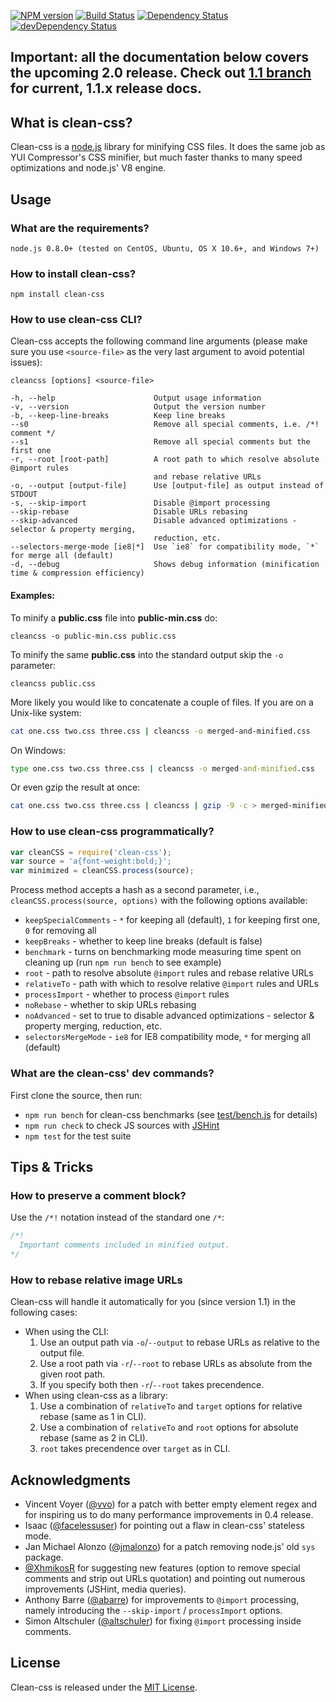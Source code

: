 [![NPM version](https://badge.fury.io/js/clean-css.png)](https://badge.fury.io/js/clean-css)
[![Build Status](https://secure.travis-ci.org/GoalSmashers/clean-css.png)](https://travis-ci.org/GoalSmashers/clean-css)
[![Dependency Status](https://david-dm.org/GoalSmashers/clean-css.png)](https://david-dm.org/GoalSmashers/clean-css)
[![devDependency Status](https://david-dm.org/GoalSmashers/clean-css/dev-status.png)](https://david-dm.org/GoalSmashers/clean-css#info=devDependencies)

## Important: all the documentation below covers the upcoming 2.0 release. Check out [1.1 branch](https://github.com/GoalSmashers/clean-css/tree/1.1) for current, 1.1.x release docs.

## What is clean-css?

Clean-css is a [node.js](http://nodejs.org/) library for minifying CSS files.
It does the same job as YUI Compressor's CSS minifier, but much faster thanks
to many speed optimizations and node.js' V8 engine.


## Usage

### What are the requirements?

```
node.js 0.8.0+ (tested on CentOS, Ubuntu, OS X 10.6+, and Windows 7+)
```

### How to install clean-css?

```
npm install clean-css
```

### How to use clean-css CLI?

Clean-css accepts the following command line arguments (please make sure
you use `<source-file>` as the very last argument to avoid potential issues):

```
cleancss [options] <source-file>

-h, --help                      Output usage information
-v, --version                   Output the version number
-b, --keep-line-breaks          Keep line breaks
--s0                            Remove all special comments, i.e. /*! comment */
--s1                            Remove all special comments but the first one
-r, --root [root-path]          A root path to which resolve absolute @import rules
                                and rebase relative URLs
-o, --output [output-file]      Use [output-file] as output instead of STDOUT
-s, --skip-import               Disable @import processing
--skip-rebase                   Disable URLs rebasing
--skip-advanced                 Disable advanced optimizations - selector & property merging,
                                reduction, etc.
--selectors-merge-mode [ie8|*]  Use `ie8` for compatibility mode, `*` for merge all (default)
-d, --debug                     Shows debug information (minification time & compression efficiency)
```

#### Examples:

To minify a **public.css** file into **public-min.css** do:

```
cleancss -o public-min.css public.css
```

To minify the same **public.css** into the standard output skip the `-o` parameter:

```
cleancss public.css
```

More likely you would like to concatenate a couple of files.
If you are on a Unix-like system:

```bash
cat one.css two.css three.css | cleancss -o merged-and-minified.css
```

On Windows:

```bat
type one.css two.css three.css | cleancss -o merged-and-minified.css
```

Or even gzip the result at once:

```bash
cat one.css two.css three.css | cleancss | gzip -9 -c > merged-minified-and-gzipped.css.gz
```

### How to use clean-css programmatically?

```js
var cleanCSS = require('clean-css');
var source = 'a{font-weight:bold;}';
var minimized = cleanCSS.process(source);
```

Process method accepts a hash as a second parameter, i.e.,
`cleanCSS.process(source, options)` with the following options available:

* `keepSpecialComments` - `*` for keeping all (default), `1` for keeping first one, `0` for removing all
* `keepBreaks` - whether to keep line breaks (default is false)
* `benchmark` - turns on benchmarking mode measuring time spent on cleaning up
  (run `npm run bench` to see example)
* `root` - path to resolve absolute `@import` rules and rebase relative URLs
* `relativeTo` - path with which to resolve relative `@import` rules and URLs
* `processImport` - whether to process `@import` rules
* `noRebase` - whether to skip URLs rebasing
* `noAdvanced` - set to true to disable advanced optimizations - selector & property merging, reduction, etc.
* `selectorsMergeMode` - `ie8` for IE8 compatibility mode, `*` for merging all (default)

### What are the clean-css' dev commands?

First clone the source, then run:

* `npm run bench` for clean-css benchmarks (see [test/bench.js](https://github.com/GoalSmashers/clean-css/blob/master/test/bench.js) for details)
* `npm run check` to check JS sources with [JSHint](https://github.com/jshint/jshint/)
* `npm test` for the test suite

## Tips & Tricks

### How to preserve a comment block?

Use the `/*!` notation instead of the standard one `/*`:

```css
/*!
  Important comments included in minified output.
*/
```

### How to rebase relative image URLs

Clean-css will handle it automatically for you (since version 1.1) in the following cases:

* When using the CLI:
  1. Use an output path via `-o`/`--output` to rebase URLs as relative to the output file.
  2. Use a root path via `-r`/`--root` to rebase URLs as absolute from the given root path.
  3. If you specify both then `-r`/`--root` takes precendence.
* When using clean-css as a library:
  1. Use a combination of `relativeTo` and `target` options for relative rebase (same as 1 in CLI).
  2. Use a combination of `relativeTo` and `root` options for absolute rebase (same as 2 in CLI).
  3. `root` takes precendence over `target` as in CLI.

## Acknowledgments

* Vincent Voyer ([@vvo](https://github.com/vvo)) for a patch with better
  empty element regex and for inspiring us to do many performance improvements
  in 0.4 release.
* Isaac ([@facelessuser](https://github.com/facelessuser)) for pointing out
  a flaw in clean-css' stateless mode.
* Jan Michael Alonzo ([@jmalonzo](https://github.com/jmalonzo)) for a patch
  removing node.js' old `sys` package.
* [@XhmikosR](https://github.com/XhmikosR) for suggesting new features
  (option to remove special comments and strip out URLs quotation) and
  pointing out numerous improvements (JSHint, media queries).
* Anthony Barre ([@abarre](https://github.com/abarre)) for improvements to
  `@import` processing, namely introducing the `--skip-import` /
  `processImport` options.
* Simon Altschuler ([@altschuler](https://github.com/altschuler)) for fixing
  `@import` processing inside comments.

## License

Clean-css is released under the [MIT License](https://github.com/GoalSmashers/clean-css/blob/master/LICENSE).
